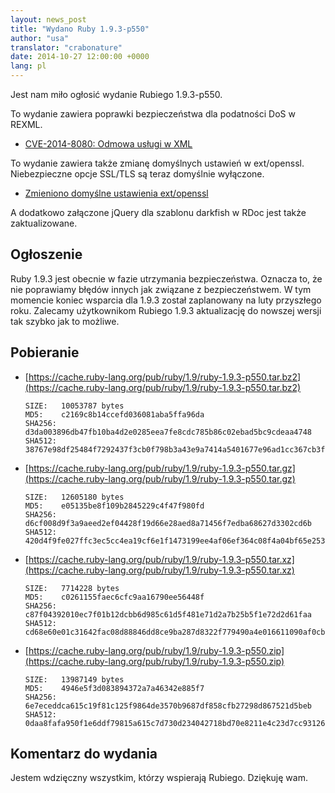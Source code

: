 ```yaml
---
layout: news_post
title: "Wydano Ruby 1.9.3-p550"
author: "usa"
translator: "crabonature"
date: 2014-10-27 12:00:00 +0000
lang: pl
---
```


Jest nam miło ogłosić wydanie Rubiego 1.9.3-p550.

To wydanie zawiera poprawki bezpieczeństwa dla podatności DoS w REXML.

* [CVE-2014-8080: Odmowa usługi w XML](https://www.ruby-lang.org/pl/news/2014/10/27/rexml-dos-cve-2014-8080/)

To wydanie zawiera także zmianę domyślnych ustawień w ext/openssl.
Niebezpieczne opcje SSL/TLS są teraz domyślnie wyłączone.

* [Zmieniono domyślne ustawienia ext/openssl](https://www.ruby-lang.org/pl/news/2014/10/27/changing-default-settings-of-ext-openssl/)

A dodatkowo załączone jQuery dla szablonu darkfish w RDoc jest także zaktualizowane.


## Ogłoszenie

Ruby 1.9.3 jest obecnie w fazie utrzymania bezpieczeństwa. Oznacza to, że nie
poprawiamy błędów innych jak związane z bezpieczeństwem.
W tym momencie koniec wsparcia dla 1.9.3 został zaplanowany na luty przyszłego roku.
Zalecamy użytkownikom Rubiego 1.9.3 aktualizację do nowszej wersji tak szybko jak to możliwe.


## Pobieranie

* [https://cache.ruby-lang.org/pub/ruby/1.9/ruby-1.9.3-p550.tar.bz2](https://cache.ruby-lang.org/pub/ruby/1.9/ruby-1.9.3-p550.tar.bz2)

      SIZE:   10053787 bytes
      MD5:    c2169c8b14ccefd036081aba5ffa96da
      SHA256: d3da003896db47fb10ba4d2e0285eea7fe8cdc785b86c02ebad5bc9cdeaa4748
      SHA512: 38767e98df25484f7292437f3cb0f798b3a43e9a7414a5401677e96ad1cc367cb3fa23ac3abe568d5bf2b2ca553713469a8770d41b79bc63daf3fa59cb4e15c6

* [https://cache.ruby-lang.org/pub/ruby/1.9/ruby-1.9.3-p550.tar.gz](https://cache.ruby-lang.org/pub/ruby/1.9/ruby-1.9.3-p550.tar.gz)

      SIZE:   12605180 bytes
      MD5:    e05135be8f109b2845229c4f47f980fd
      SHA256: d6cf008d9f3a9aeed2ef04428f19d66e28aed8a71456f7edba68627d3302cd6b
      SHA512: 420d4f9fe027ffc3ec5cc4ea19cf6e1f1473199ee4af06ef364c08f4a04bf65e253b32e76f37370b8e56ad2e26d0c09e6fa5b1f7c0b407b0c68b63acd2cce975

* [https://cache.ruby-lang.org/pub/ruby/1.9/ruby-1.9.3-p550.tar.xz](https://cache.ruby-lang.org/pub/ruby/1.9/ruby-1.9.3-p550.tar.xz)

      SIZE:   7714228 bytes
      MD5:    c0261155faec6cfc9aa16790ee56448f
      SHA256: c87f04392010ec7f01b12dcbb6d985c61d5f481e71d2a7b25b5f1e72d2d61faa
      SHA512: cd68e60e01c31642fac08d88846dd8ce9ba287d8322f779490a4e016611090af0cbdee5be4ac611c5468cab90c6a2cdfe2a08c0c05106b6fe61c1253e49273d5

* [https://cache.ruby-lang.org/pub/ruby/1.9/ruby-1.9.3-p550.zip](https://cache.ruby-lang.org/pub/ruby/1.9/ruby-1.9.3-p550.zip)

      SIZE:   13987149 bytes
      MD5:    4946e5f3d083894372a7a46342e885f7
      SHA256: 6e7eceddca615c19f81c125f9864de3570b9687df858cfb27298d867521d5beb
      SHA512: 0daa8fafa950f1e6ddf79815a615c7d730d234042718bd70e8211e4c23d7cc93126c924ad42673844c3a8cb908bf02a8d03ae2857658a027935f46c13bb17a13

## Komentarz do wydania

Jestem wdzięczny wszystkim, którzy wspierają Rubiego.
Dziękuję wam.
